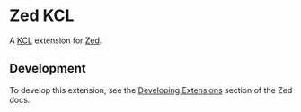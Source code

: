 # Zed KCL

A [KCL](https://www.kcl-lang.io) extension for [Zed](https://zed.dev).

## Development

To develop this extension, see the [Developing Extensions](https://zed.dev/docs/extensions/developing-extensions) section of the Zed docs.
